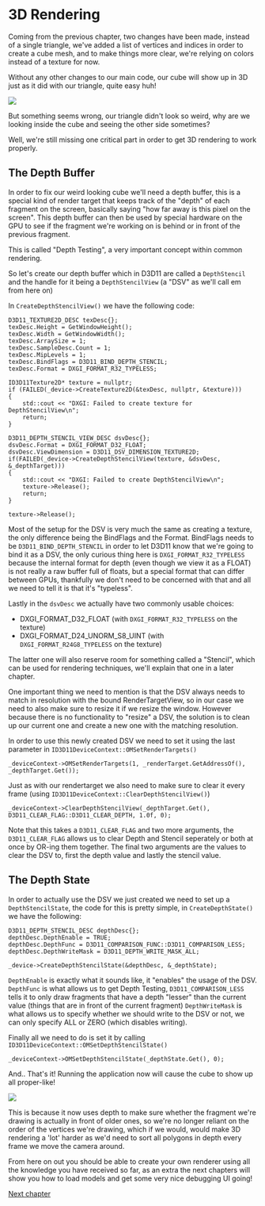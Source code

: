 # 3D Rendering

Coming from the previous chapter, two changes have been made, instead of a single triangle, we've added a list of vertices and indices in order to create a cube mesh, and to make things more clear, we're relying on colors instead of a texture for now.

Without any other changes to our main code, our cube will show up in 3D just as it did with our triangle, quite easy huh!

![](../../images/1-3-4-insidecube.png)

But something seems wrong, our triangle didn't look so weird, why are we looking inside the cube and seeing the other side sometimes? 

Well, we're still missing one critical part in order to get 3D rendering to work properly. 

## The Depth Buffer

In order to fix our weird looking cube we'll need a depth buffer, this is a special kind of render target that keeps track of the "depth" of each fragment on the screen, basically saying "how far away is this pixel on the screen".
This depth buffer can then be used by special hardware on the GPU to see if the fragment we're working on is behind or in front of the previous fragment.

This is called "Depth Testing", a very important concept within common rendering.

So let's create our depth buffer which in D3D11 are called a `DepthStencil` and the handle for it being a `DepthStencilView` (a "DSV" as we'll call em from here on)

In `CreateDepthStencilView()` we have the following code:

	D3D11_TEXTURE2D_DESC texDesc{};
    texDesc.Height = GetWindowHeight();
    texDesc.Width = GetWindowWidth();
    texDesc.ArraySize = 1;
    texDesc.SampleDesc.Count = 1;
    texDesc.MipLevels = 1;
    texDesc.BindFlags = D3D11_BIND_DEPTH_STENCIL;
    texDesc.Format = DXGI_FORMAT_R32_TYPELESS;

    ID3D11Texture2D* texture = nullptr;
    if (FAILED(_device->CreateTexture2D(&texDesc, nullptr, &texture)))
    {
        std::cout << "DXGI: Failed to create texture for DepthStencilView\n";
        return;
    }

    D3D11_DEPTH_STENCIL_VIEW_DESC dsvDesc{};
    dsvDesc.Format = DXGI_FORMAT_D32_FLOAT;
    dsvDesc.ViewDimension = D3D11_DSV_DIMENSION_TEXTURE2D;
    if(FAILED(_device->CreateDepthStencilView(texture, &dsvDesc, &_depthTarget)))
    {
        std::cout << "DXGI: Failed to create DepthStencilView\n";
        texture->Release();
        return;
    }

    texture->Release();
	
Most of the setup for the DSV is very much the same as creating a texture, the only difference being the BindFlags and the Format.
BindFlags needs to be `D3D11_BIND_DEPTH_STENCIL` in order to let D3D11 know that we're going to bind it as a DSV, 
the only curious thing here is `DXGI_FORMAT_R32_TYPELESS` because the internal format for depth (even though we view it as a FLOAT) is not really a raw buffer full of floats,
but a special format that can differ between GPUs, thankfully we don't need to be concerned with that and all we need to tell it is that it's "typeless".

Lastly in the `dsvDesc` we actually have two commonly usable choices:

- DXGI_FORMAT_D32_FLOAT (with `DXGI_FORMAT_R32_TYPELESS` on the texture)
- DXGI_FORMAT_D24_UNORM_S8_UINT (with `DXGI_FORMAT_R24G8_TYPELESS` on the texture)

The latter one will also reserve room for something called a "Stencil", which can be used for rendering techniques, we'll explain that one in a later chapter.

One important thing we need to mention is that the DSV always needs to match in resolution with the bound RenderTargetView, so in our case we need to also make sure to resize it if we resize the window.
However because there is no functionality to "resize" a DSV, the solution is to clean up our current one and create a new one with the matching resolution.

In order to use this newly created DSV we need to set it using the last parameter in `ID3D11DeviceContext::OMSetRenderTargets()`

    _deviceContext->OMSetRenderTargets(1, _renderTarget.GetAddressOf(), _depthTarget.Get());

Just as with our rendertarget we also need to make sure to clear it every frame (using `ID3D11DeviceContext::ClearDepthStencilView()`)

    _deviceContext->ClearDepthStencilView(_depthTarget.Get(), D3D11_CLEAR_FLAG::D3D11_CLEAR_DEPTH, 1.0f, 0);
	
Note that this takes a `D3D11_CLEAR_FLAG` and two more arguments, the `D3D11_CLEAR_FLAG` allows us to clear Depth and Stencil seperately or both at once by OR-ing them together.
The final two arguments are the values to clear the DSV to, first the depth value and lastly the stencil value.

## The Depth State

In order to actually use the DSV we just created we need to set up a `DepthStencilState`, the code for this is pretty simple, in `CreateDepthState()` we have the following:

    D3D11_DEPTH_STENCIL_DESC depthDesc{};
    depthDesc.DepthEnable = TRUE;
    depthDesc.DepthFunc = D3D11_COMPARISON_FUNC::D3D11_COMPARISON_LESS;
    depthDesc.DepthWriteMask = D3D11_DEPTH_WRITE_MASK_ALL;

    _device->CreateDepthStencilState(&depthDesc, &_depthState);

`DepthEnable` is exactly what it sounds like, it "enables" the usage of the DSV.
`DepthFunc` is what allows us to get Depth Testing, `D3D11_COMPARISON_LESS` tells it to only draw fragments that have a depth "lesser" than the current value (things that are in front of the current fragment)
`DepthWriteMask` is what allows us to specify whether we should write to the DSV or not, we can only specify ALL or ZERO (which disables writing).

Finally all we need to do is set it by calling `ID3D11DeviceContext::OMSetDepthStencilState()` 
	
    _deviceContext->OMSetDepthStencilState(_depthState.Get(), 0);
	
And.. That's it! Running the application now will cause the cube to show up all proper-like!

![](../../images/1-3-4-cube.png)

This is because it now uses depth to make sure whether the fragment we're drawing is actually in front of older ones, so we're no longer reliant on the order of the vertices we're drawing, which if we would, would make 3D rendering a 'lot' harder as we'd need to sort all polygons in depth every frame we move the camera around.

From here on out you should be able to create your own renderer using all the knowledge you have received so far, as an extra the next chapters will show you how to load models and get some very nice debugging UI going! 

[Next chapter](./1-3-5-models.md)
